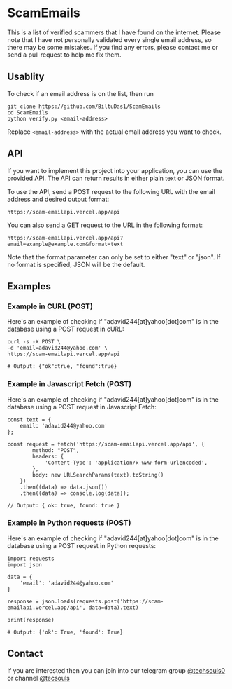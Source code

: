 # ScamEmails
This is a list of verified scammers that I have found on the internet. Please note that I have not personally validated every single email address, so there may be some mistakes. If you find any errors, please contact me or send a pull request to help me fix them.

## Usablity
To check if an email address is on the list, then run
```
git clone https://github.com/BiltuDas1/ScamEmails
cd ScamEmails
python verify.py <email-address>
```
Replace `<email-address>` with the actual email address you want to check.

## API
If you want to implement this project into your application, you can use the provided API. The API can return results in either plain text or JSON format.

To use the API, send a POST request to the following URL with the email address and desired output format:
```
https://scam-emailapi.vercel.app/api
```

You can also send a GET request to the URL in the following format:
```
https://scam-emailapi.vercel.app/api?email=example@example.com&format=text
```
Note that the format parameter can only be set to either "text" or "json". If no format is specified, JSON will be the default.

## Examples
### Example in CURL (POST)

Here's an example of checking if "adavid244[at]yahoo[dot]com" is in the database using a POST request in cURL:
```
curl -s -X POST \
-d 'email=adavid244@yahoo.com' \
https://scam-emailapi.vercel.app/api

# Output: {"ok":true, "found":true}
```

### Example in Javascript Fetch (POST)

Here's an example of checking if "adavid244[at]yahoo[dot]com" is in the database using a POST request in Javascript Fetch:
```
const text = {
    email: 'adavid244@yahoo.com'
};

const request = fetch('https://scam-emailapi.vercel.app/api', {
        method: "POST",
        headers: {
            'Content-Type': 'application/x-www-form-urlencoded',
        },
        body: new URLSearchParams(text).toString()
    })
    .then((data) => data.json())
    .then((data) => console.log(data));

// Output: { ok: true, found: true }
```

### Example in Python requests (POST)

Here's an example of checking if "adavid244[at]yahoo[dot]com" is in the database using a POST request in Python requests:
```
import requests
import json

data = {
    'email': 'adavid244@yahoo.com'
}

response = json.loads(requests.post('https://scam-emailapi.vercel.app/api', data=data).text)

print(response)

# Output: {'ok': True, 'found': True}
```

## Contact
If you are interested then you can join into our telegram group [@techsouls0](https://telegram.me/techsouls0) or channel [@tecsouls](https://telegram.me/tecsouls)

